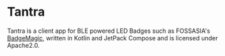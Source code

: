 # Tantra

Tantra is a client app for BLE powered LED Badges such as FOSSASIA's [BadgeMagic](https://badgemagic.fossasia.org/),
written in Kotlin and JetPack Compose and is licensed under Apache2.0.
